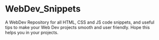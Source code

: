 # WebDev_Snippets
A WebDev Repository for all HTML, CSS and JS code snippets, and useful tips to make your Web Dev projects smooth and user friendly. Hope this helps you in your projects.
